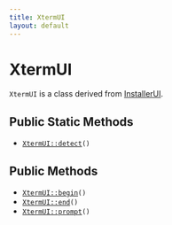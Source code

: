 ```yaml
---
title: XtermUI
layout: default
---
```


# XtermUI

<code>XtermUI</code> is a class derived from <a href="InstallerUI">InstallerUI</a>.

## Public Static Methods

* <code><a href="XtermUI%3A%3Adetect">XtermUI::detect</a>()</code>

## Public Methods

* <code><a href="XtermUI%3A%3Abegin">XtermUI::begin</a>()</code>
* <code><a href="XtermUI%3A%3Aend">XtermUI::end</a>()</code>
* <code><a href="XtermUI%3A%3Aprompt">XtermUI::prompt</a>()</code>


